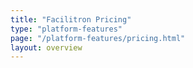 ```yaml
---
title: "Facilitron Pricing"
type: "platform-features"
page: "/platform-features/pricing.html"
layout: overview
---
```

